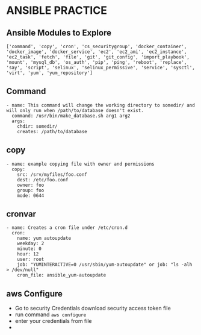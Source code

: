 # ANSIBLE PRACTICE

## Ansible Modules to Explore
```
['command', 'copy', 'cron', 'cs_securitygroup', 'docker_container', 'docker_image', 'docker_service', 'ec2', 'ec2_ami', 'ec2_instance', 'ec2_task', 'fetch', 'file', 'git', 'git_config', 'import_playbook', 'mount', 'mysql_db', 'os_auth', 'pip', 'ping', 'reboot', 'replace', 'say', 'script', 'selinux', 'selinux_permissive', 'service', 'sysctl', 'virt', 'yum', 'yum_repository']
```

## Command
```
- name: This command will change the working directory to somedir/ and will only run when /path/to/database doesn't exist.
  command: /usr/bin/make_database.sh arg1 arg2
  args:
    chdir: somedir/
    creates: /path/to/database
```

## copy
```
- name: example copying file with owner and permissions
  copy:
    src: /srv/myfiles/foo.conf
    dest: /etc/foo.conf
    owner: foo
    group: foo
    mode: 0644
```

## cronvar
```
- name: Creates a cron file under /etc/cron.d
  cron:
    name: yum autoupdate
    weekday: 2
    minute: 0
    hour: 12
    user: root
    job: "YUMINTERACTIVE=0 /usr/sbin/yum-autoupdate" or job: "ls -alh > /dev/null"
    cron_file: ansible_yum-autoupdate
```

## aws Configure
 * Go to security Credentials download security access token file
 * run command ``` aws configure ```
 * enter your credentials from file
 * 
